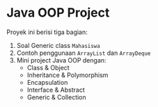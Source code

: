 # Java OOP Project

Proyek ini berisi tiga bagian:
1. Soal Generic class `Mahasiswa`
2. Contoh penggunaan `ArrayList` dan `ArrayDeque`
3. Mini project Java OOP dengan:
   - Class & Object
   - Inheritance & Polymorphism
   - Encapsulation
   - Interface & Abstract
   - Generic & Collection
